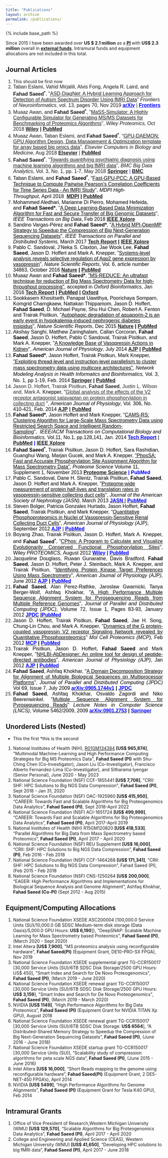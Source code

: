 ```yaml
---
title: "Publications"
layout: archive
permalink: /publications/
---
```


{% include base_path %}

Since 2015 I have been awarded over <b>US $ 2.1 million</b> as a <b><u>PI</u>&nbsp;</b>with <b>US$ 2.3 million</b> overall in <b><u>external funds</u></b>. Intramural funds and equipment allocations are not included in this total.

## Journal Articles 
<ol>
<li>This should be first now</li>
<li><span style="font-family:arial,helvetica,sans-serif;font-size:12pt">Taban Eslami, Vahid Mirjalili, Alvis Fong, Angela R. Laird, and <b>Fahad Saeed<sup>*</sup></b>, "<span><u>ASD-DiagNet: A Hybrid Learning Approach for Detection of Autism Spectrum Disorder Using fMRI Data</u></span>" <i>Frontiers of Neuroinformatics</i>, vol. 13, pages 70, Nov 2019 <span style="color:#0000ff"><b><a href="https://arxiv.org/pdf/1904.07577.pdf" rel="noopener noreferrer" style="color:#0000ff" target="_blank">arXiv</a></b></span> | <span style="color:#0000ff"><b><a href="https://www.frontiersin.org/articles/10.3389/fninf.2019.00070/full" rel="noopener noreferrer" style="color:#0000ff" target="_blank">Frontiers</a></b></span></span></li>
<li><font face="arial, sans-serif" size="3">Muaaz Awan, and&nbsp;<b>Fahad Saeed<sup>*</sup></b>,&nbsp;"<u>MaSS‐Simulator: A Highly Configurable Simulator for Generating MS/MS Datasets for Benchmarking of Proteomics Algorithms</u>", <i>Wiley Proteomics, </i>Oct 2018 <b><a href="https://doi.org/10.1002/pmic.201800206" target="_blank">Wiley</a>&nbsp;| <a href="https://www.ncbi.nlm.nih.gov/pubmed/30216669" target="_blank">PubMed</a></b></font></li>
<li><font face="arial, sans-serif" size="3">Muaaz Awan, Taban Eslami, and <b>Fahad Saeed<sup>*</sup></b>, “<span><u>GPU-DAEMON: GPU Algorithm Design,&nbsp;Data Management &amp; Optimization template for array based big omics data</u></span>”, <i>Elsevier Computers&nbsp;in Biology and Medicine</i>, Aug 2018 <font color="#0000ff"><b><a href="https://www.sciencedirect.com/science/article/pii/S001048251830235X">Elsevier</a></b> | <a href="https://www.ncbi.nlm.nih.gov/pubmed/30145436"><b>PubMed</b></a></font></font></li>
<li><font face="arial, sans-serif" size="3"><b>Fahad Saeed<sup>*</sup></b>, “<span><u>Towards quantifying psychiatric diagnosis using machine learning algorithms and big fMRI data</u></span>”, <i>BMC Big Data Analytics</i>, Vol. 3, No. 1, pp. 1-7, May 2018 <font color="#0000ff"><b><a href="https://link.springer.com/article/10.1186/s41044-018-0033-0">Springer</a> </b>| <b><a href="https://bdataanalytics.biomedcentral.com/articles/10.1186/s41044-018-0033-0">BMC</a></b></font></font></li>
<li><font color="#000000" face="arial, sans-serif" size="3"><font color="#000000">Taban Eslami,&nbsp;</font><font color="#000000">and&nbsp;<b style="line-height:16.6667px">Fahad Saee<span style="line-height:16.6667px;background-color:transparent">d<sup>*</sup></span></b>, "<span style="background-color:transparent;line-height:1.25"><u>Fast-GPU-PCC: A GPU-Based Technique to Compute Pairwise Pearson’s Correlation Coefficients for Time Series Data - An fMRI Study</u>",&nbsp;</span><span style="background-color:transparent;line-height:1.25"><i>MDPI High-Throughput</i>,</span></font><font color="#000000" style="background-color:transparent">&nbsp;April 2018&nbsp; <b><a href="http://www.mdpi.com/2571-5135/7/2/11/htm" target="_blank">MDPI</a>&nbsp;| <a href="https://www.ncbi.nlm.nih.gov/pubmed/29677161" target="_blank">PubMed</a></b></font></font></li>
<li style="text-align:start"><font color="#000000" face="arial, sans-serif" size="3">Mohammed Aledhari, Marianne Di Pierro, Mohamed Hefeida, and&nbsp;<b>Fahad Saeed</b><b>*</b>, "<u>A Deep Learning-Based Data Minimization Algorithm for Fast and Secure Transfer of Big Genomic Datasets</u>", <i>IEEE Transactions on Big Data</i>, Feb 2018 <a href="http://ieeexplore.ieee.org/document/8290833/" target="_blank"><b>IEEE Xplore</b></a></font></li>
<li style="text-align:start"><font face="arial, sans-serif" size="3"><font color="#000000">Sandino&nbsp;</font><span style="color:rgb(0,0,0)">Vargas-Pérez and&nbsp;<b>Fahad Saeed</b><b>*</b>, "<u>A Hybrid MPI-OpenMP Strategy to Speedup the Compression of Big Next-Generation Sequencing Datasets</u>", <font color="black"><i>IEEE Transactions on Parallel and Distributed Systems, </i>March 2017 <b><a href="http://scholarworks.wmich.edu/cgi/viewcontent.cgi?article=1006&amp;context=pcds_reports" target="_blank">Tech Report</a>&nbsp;| <a href="http://ieeexplore.ieee.org/document/7895161/" target="_blank">IEEE Xplore</a></b></font></span></font></li>
<li style="text-align:start"><font color="#000000" face="arial, sans-serif" size="3">Pablo C. Sandoval, J’Neka S. Claxton, Jae Wook Lee, <b>Fahad Saeed</b>, Jason D. Hoffert and Mark A. Knepper, "<u>Systems-level analysis reveals selective regulation of Aqp2 gene expression by vasopressin</u>", <i>Nature Scientific Reports</i>, Vol. 6, article number 34863, October 2016 <b><a href="http://www.nature.com/articles/srep34863" target="_blank">Nature</a>&nbsp;| <a href="https://www.ncbi.nlm.nih.gov/pubmed/27725713" target="_blank">PubMed</a></b></font></li>
<li style="text-align:start"><font face="arial, sans-serif" size="3"><font color="#000000">Muaaz Awan and <b>Fahad Saeed</b><b>*</b>, </font><u style="color:rgb(0,0,0)">"MS-REDUCE: An ultrafast technique for reduction of Big Mass Spectrometry Data for high-throughput processing"</u><font color="#000000">, accepted in&nbsp;</font><i style="color:rgb(0,0,0)">Oxford Bioinformatics</i><font color="#000000">, Jan 2016 </font><b><a href="http://scholarworks.wmich.edu/pcds_reports/4/" target="_blank">Tech Report</a>&nbsp;<font color="#000000">| <a href="http://www.ncbi.nlm.nih.gov/pubmed/26801958" target="_blank">PubMed</a> |&nbsp;<a href="https://bioinformatics.oxfordjournals.org/content/early/2016/01/21/bioinformatics.btw023.abstract" target="_blank">Oxford</a></font></b></font></li>
<li style="text-align:start"><font color="#000000" face="arial, sans-serif" size="3">Sookkasem Khositseth, Panapat Uawithya, Poorichaya Somparn, Komgrid Charngkaew, Nattakan Thippamom, Jason D. Hoffert, <b>Fahad Saeed</b>, D. Michael Payne, Shu Hui Chen, Robert A. Fenton and Trairak Pisitkun, "<u>Autophagic degradation of aquaporin-2 is an early event in hypokalemia-induced nephrogenic diabetes insipidus</u>", <i>Nature Scientific Reports</i>, Dec 2015 <b><a href="http://www.nature.com/articles/srep18311" target="_blank">Nature</a>&nbsp;| <a href="http://www.ncbi.nlm.nih.gov/pubmed/26674602" target="_blank">PubMed</a></b></font></li>
<li style="text-align:start"><font face="arial, sans-serif" size="3"><font color="#000000">Akshay Sanghi, Matthew Zaringhalam, Callan Corcoran, <b>Fahad Saeed</b>, Jason D. Hoffert, Pablo C Sandoval, Trairak Pisitkun, and Mark A. Knepper, "<u>A Knowledge Base of Vasopressin Actions in Kidney</u>",&nbsp;</font><span style="color:rgb(0,0,0);line-height:1.25;background-color:transparent"><i>American Journal of Physiology</i>, July 2014 </span><span style="line-height:1.25;background-color:transparent"><b><a href="http://ajprenal.physiology.org/content/early/2014/07/15/ajprenal.00012.2014" target="_blank">AJP</a>&nbsp;| <a href="http://www.ncbi.nlm.nih.gov/pubmed/25056354" target="_blank">PubMed</a></b></span></font></li>
<li style="text-align:start"><font face="arial, sans-serif" size="3"><font style="line-height:1.25;background-color:transparent"><b style="color:rgb(0,0,0)">Fahad Saeed*</b><font color="#000000">, Jason Hoffert, Trairak Pisitkun, Mark Knepper, <u>"Exploiting thread-level and instruction-level parallelism to cluster mass spectrometry data using multicore architectures"</u>,&nbsp;</font></font><font color="#000000" style="line-height:1.25;background-color:transparent"><i>Network Modeling Analysis in Health Informatics and Bioinformatics, </i>Vol. 3, No. 1, pp 1-19, Feb. 2014 <b><a href="http://link.springer.com/article/10.1007/s13721-014-0054-1" target="_blank">Springer</a>&nbsp;| <a href="http://www.ncbi.nlm.nih.gov/pubmed/25045604" target="_blank">PubMed</a></b></font></font></li>
<li style="text-align:start"><font face="arial, sans-serif" size="3"><span rel="#hw-article-author-popups-232176 .author-tooltip-0" style="color:rgb(43,43,43);font-weight:normal;margin:0px;padding:0px;border:0px;outline:0px;vertical-align:baseline;line-height:18.375px" title=""><span style="margin:0px;padding:0px;border:0px;outline:0px;vertical-align:baseline;font-style:inherit;font-variant:inherit;font-weight:inherit;line-height:inherit">Jason D.</span>&nbsp;<span style="margin:0px;padding:0px;border:0px;outline:0px;vertical-align:baseline;font-style:inherit;font-variant:inherit;font-weight:inherit;line-height:inherit">Hoffert</span></span><span style="color:rgb(43,43,43);font-weight:normal;line-height:18.375px">,&nbsp;</span><span rel="#hw-article-author-popups-232176 .author-tooltip-1" style="color:rgb(43,43,43);font-weight:normal;margin:0px;padding:0px;border:0px;outline:0px;vertical-align:baseline;line-height:18.375px"><span style="margin:0px;padding:0px;border:0px;outline:0px;vertical-align:baseline;font-style:inherit;font-variant:inherit;font-weight:inherit;line-height:inherit">Trairak</span>&nbsp;<span style="margin:0px;padding:0px;border:0px;outline:0px;vertical-align:baseline;font-style:inherit;font-variant:inherit;font-weight:inherit;line-height:inherit">Pisitkun</span></span><span style="color:rgb(43,43,43);font-weight:normal;line-height:18.375px">,&nbsp;</span><span rel="#hw-article-author-popups-232176 .author-tooltip-2" style="color:rgb(43,43,43);font-weight:bold;margin:0px;padding:0px;border:0px;outline:0px;vertical-align:baseline;line-height:18.375px" title=""><span style="margin:0px;padding:0px;border:0px;outline:0px;vertical-align:baseline;font-style:inherit;font-variant:inherit;line-height:inherit">Fahad</span>&nbsp;<span style="margin:0px;padding:0px;border:0px;outline:0px;vertical-align:baseline;font-style:inherit;font-variant:inherit;line-height:inherit">Saeed</span></span><span style="color:rgb(43,43,43);font-weight:normal;line-height:18.375px">,&nbsp;</span><span rel="#hw-article-author-popups-232176 .author-tooltip-3" style="color:rgb(43,43,43);font-weight:normal;margin:0px;padding:0px;border:0px;outline:0px;vertical-align:baseline;line-height:18.375px" title=""><span style="margin:0px;padding:0px;border:0px;outline:0px;vertical-align:baseline;font-style:inherit;font-variant:inherit;font-weight:inherit;line-height:inherit">Justin L.</span>&nbsp;<span style="margin:0px;padding:0px;border:0px;outline:0px;vertical-align:baseline;font-style:inherit;font-variant:inherit;font-weight:inherit;line-height:inherit">Wilson and,</span></span><span style="color:rgb(43,43,43);font-weight:normal;line-height:18.375px">&nbsp;</span><span rel="#hw-article-author-popups-232176 .author-tooltip-4" style="margin:0px;padding:0px;border:0px;outline:0px;vertical-align:baseline" title=""><span style="color:rgb(43,43,43);font-weight:inherit;line-height:inherit;margin:0px;padding:0px;border:0px;outline:0px;vertical-align:baseline;font-style:inherit;font-variant:inherit">Mark A.</span><font color="#2b2b2b" style="color:rgb(0,0,0)"><span style="line-height:18.375px">&nbsp;</span></font><span style="margin:0px;padding:0px;border:0px;outline:0px;vertical-align:baseline"><font color="#2b2b2b" style="color:rgb(0,0,0)"><span style="font-style:inherit;font-variant:inherit;font-weight:inherit;line-height:inherit">Knepper, "<span style="line-height:18.375px;color:rgb(43,43,43);background-color:transparent"><u>Global analysis of the effects of the V2 receptor antagonist satavaptan on protein phosphorylation in collecting duct</u>&nbsp;</span></span></font><font color="#2b2b2b" style="color:rgb(0,0,0)"><span style="font-style:inherit;font-variant:inherit;font-weight:inherit;line-height:inherit">",&nbsp;</span></font></span></span><span style="line-height:16.25px"><i style="color:rgb(0,0,0)">American Journal of Physiology</i><font color="#000000">, Vol. 306, No. 410-421,&nbsp;Feb. 2014 </font><b><a href="http://ajprenal.physiology.org/content/306/4/410" target="_blank">AJP</a>&nbsp;| <a href="http://www.ncbi.nlm.nih.gov/pubmed/24259510" target="_blank">PubMed</a></b><font color="#000000">&nbsp;</font></span></font></li>
<li style="text-align:start"><font face="arial, sans-serif" size="3"><b style="color:rgb(0,0,0)">Fahad Saeed*</b><font color="#000000">, Jason Hoffert and Mark Knepper, "</font><u style="color:rgb(0,0,0)">CAMS-RS: Clustering Algorithm for Large-Scale Mass Spectrometry Data using Restricted Search Space and Intelligent Random-Sampling</u><font color="#000000">",&nbsp;</font><font color="#000000"><i style="line-height:normal"><i>&nbsp;IEEE/ACM Transactions on&nbsp;</i>Computational Biology and Bioinformatics,</i><span style="line-height:normal">&nbsp;Vol.11, No.1, pp.128,141, Jan. 2014</span><span style="line-height:normal">&nbsp;</span></font><font color="#0000ff" style="font-weight:bold"><a href="https://sites.google.com/site/drfahadsaeed/Tech_Report_CAMS_RS.pdf?attredirects=0" target="_blank"><font color="#0000ff">Tech Report</font></a>&nbsp;</font><font color="#000000">|</font><font color="#0000ff" style="font-weight:bold"> <font color="#0000ff"><a href="http://www.ncbi.nlm.nih.gov/pubmed/24277952" target="_blank">PubMed</a>&nbsp;| <a href="http://ieeexplore.ieee.org/xpl/articleDetails.jsp?arnumber=6674297" target="_blank">IEEE Xplore</a></font></font></font></li>
<li style="text-align:start"><font face="arial, sans-serif" size="3"><b style="color:rgb(0,0,0)">Fahad Saeed</b><b style="color:rgb(0,0,0);text-align:justify"><sup>*</sup></b><font color="#000000">, Trairak Pisitkun, Jason D. Hoffert, Sara Rashidian, Guanghui Wang, Marjan Gucek, and Mark A. Knepper, </font><u style="color:rgb(0,0,0)">"PhosSA: Fast and Accurate Phosphorylation Site Assignment Algorithm for Mass Spectrometry Data"</u><font color="#000000">, </font><i style="color:rgb(0,0,0)">Proteome Science&nbsp;</i><font color="#000000">Volume 11, Supplement 1, November 2013&nbsp;</font><b><font color="#0000ff"><a href="http://www.proteomesci.com/content/11/S1/S14/abstract" target="_blank">Proteome Science</a>&nbsp;| PubMed</font></b></font></li>
<li style="text-align:start"><font face="arial, sans-serif" size="3"><font color="#000000">Pablo C. Sandoval, Dane H. Slentz, Trairak Pisitkun, </font><b style="color:rgb(0,0,0)">Fahad Saeed</b><font color="#000000">, Jason D. Hoffert and Mark A. Knepper, "</font><u style="color:rgb(0,0,0)">Proteome-wide measurement of protein half-lives and translation rates in vasopressin-sensitive collecting duct cells</u><font color="#000000">", </font><i style="color:rgb(0,0,0)">Journal of the American Society of Nephrology (JASN)</i><font color="#000000">, March 2013 </font><a href="http://jasn.asnjournals.org/content/early/2013/09/11/ASN.2013030279.abstract" target="_blank"><b><font color="#0000ff">JASN </font></b></a><font color="#000000">|&nbsp;</font><a href="http://www.ncbi.nlm.nih.gov/pubmed/24029424" target="_blank"><b><font color="#0000ff">PubMed</font></b></a></font></li>
<li style="text-align:start"><font face="arial, sans-serif" size="3"><font color="#000000">Steven Bolger, Patricia Gonzales Hurtado, Jason Hoffert, <b>Fahad Saeed</b>, Trairak Pisitkun, and Mark Knepper, "<u>Quantitative Phosphoproteomics in Nuclei of Vasopressin-Sensitive Renal Collecting Duct Cells</u>",&nbsp;</font><i style="text-align:justify;color:rgb(0,0,0)">American Journal of Physiology (AJP)</i><font style="text-align:justify"><font color="#000000">, September 2012&nbsp;</font><a href="http://ajpcell.physiology.org/content/early/2012/09/12/ajpcell.00260.2012.abstract" target="_blank"><font color="#0000ff"><b>AJP</b></font></a><font color="#000000">&nbsp;|&nbsp;</font><a href="http://www.ncbi.nlm.nih.gov/pubmed/22992673" target="_blank"><font color="#0000ff"><b>PubMed</b></font></a></font></font></li>
<li style="text-align:justify"><font face="arial, sans-serif" size="3"><span style="color:rgb(0,0,0)">Boyang Zhao, Trairak Pisitkun, Jason D. Hoffert, Mark A. Knepper, and <b>Fahad Saeed<sup>*</sup></b>, "<u>CPhos: A Program&nbsp;to Calculate and Visualize Evolutionarily Conserved Functional Phosphorylation Sites</u>", Wiley&nbsp;<i>PROTEOMICS,</i>&nbsp;</span><span style="color:rgb(0,0,0)">August 2012</span><font color="#0000ff"><b>&nbsp;<font color="#0000ff"><a href="http://onlinelibrary.wiley.com/doi/10.1002/pmic.201200189/abstract" target="_blank"><font color="#0000ff">Wiley</font></a>&nbsp;| <a href="http://www.ncbi.nlm.nih.gov/pubmed/23001821" target="_blank"><font color="#0000ff">PubMed</font></a></font></b></font></font></li>
<li style="text-align:justify"><font face="arial, sans-serif" size="3"><font color="#000000">Jacqueline Douglass, Ruwan Gunaratne, Davis Bradford, </font><b style="color:rgb(0,0,0)">Fahad Saeed</b><font color="#000000">, Jason D. Hoffert, Peter J. Steinbach,&nbsp;Mark A. Knepper, and Trairak Pisitkun, "</font><u style="color:rgb(0,0,0)">Identifying Protein Kinase Target Preferences Using Mass&nbsp;Spectrometry</u><font color="#000000">", </font><i style="color:rgb(0,0,0)">American Journal of Physiology (AJP)</i><font color="#000000">, June 2012 </font><b><a href="http://ajpcell.physiology.org/content/early/2012/06/20/ajpcell.00166.2012.abstract" target="_blank"><font color="#0000ff">AJP</font></a><font color="#000000">&nbsp;| </font><u><a href="http://www.ncbi.nlm.nih.gov/pubmed/22723110" target="_blank"><font color="#0000ff">PubMed</font></a></u></b></font></li>
 <li style="text-align:justify"><font face="arial, sans-serif" size="3"><b style="color:rgb(0,0,0)">Fahad Saeed</b><font color="#000000">, Alan Perez-Rathke, Jaroslaw
     Gwarnicki, Tanya Berger-Wolf, Ashfaq Khokhar, "</font><u style="color:rgb(0,0,0)">A High Performance Multiple Sequence Alignment System for Pyrosequencing Reads from Multiple Reference Genomes</u><font color="#000000">", </font><i style="color:rgb(0,0,0)">Journal of Parallel and Distributed Computing
     (JPDC)</i><font color="#000000">, Volume 72, Issue 1, Pages 83-93,&nbsp;</font><font color="#000000">January 2012&nbsp;</font><b><font color="#0000ff"><a href="http://www.sciencedirect.com/science/article/pii/S0743731511001584" target="_blank"><font color="#0000ff">JPDC</font></a>&nbsp;</font><font color="#000000">|</font><a href="http://www.ncbi.nlm.nih.gov/pmc/articles/PMC3486434/" target="_blank"><font color="#0000ff">PubMed</font></a></b></font></li>
 <li style="text-align:justify"><font face="arial, sans-serif" size="3"><font color="#000000">Jason D. Hoffert, Trairak Pisitkun,&nbsp;</font><b style="color:rgb(0,0,0)">Fahad
     Saeed</b><font color="#000000">, Jae H. Song, Chung-Lin Chou, and Mark A. Knepper,
     "</font><u style="color:rgb(0,0,0)">Dynamics of the G protein-coupled vasopressin V2 receptor Signaling Network revealed by Quantitative Phosphoproteomics</u><font color="#000000">" </font><i style="color:rgb(0,0,0)">Mol Cell
     Proteomics (MCP),</i><font color="#000000"> Feb 2012&nbsp;</font><a href="http://www.mcponline.org/content/early/2011/12/05/mcp.M111.014613.abstract" target="_blank"><b><font color="#0000ff">MCP</font></b></a><font color="#000000">&nbsp;</font><b style="color:rgb(0,0,0)">|</b><font color="#000000">&nbsp;</font><a href="http://www.ncbi.nlm.nih.gov/pubmed/22108457" target="_blank"><b><font color="#0000ff">PubMed</font></b></a></font></li>
 <li style="text-align:justify"><font face="arial, sans-serif" size="3"><font color="#000000">Trairak Pisitkun, Jason D. Hoffert,&nbsp;</font><b style="color:rgb(0,0,0)">Fahad
     Saeed</b><font color="#000000">&nbsp;and Mark Knepper, "</font><u style="color:rgb(0,0,0)">NHLBI-AbDesigner: An online tool
     for design of peptide-directed antibodies</u><font color="#000000">", </font><i style="color:rgb(0,0,0)">American Journal of
     Physiology (AJP)</i><font color="#000000">, Jan 2012&nbsp;</font><b><a href="http://ajpcell.physiology.org/content/early/2011/09/22/ajpcell.00325.2011.abstract" target="_blank"><font color="#0000ff">AJP</font></a></b><font color="#000000">&nbsp;</font><b style="color:rgb(0,0,0)">|</b><font color="#000000">&nbsp;</font><b><a href="http://www.ncbi.nlm.nih.gov/pubmed/21956165" target="_blank"><font color="#0000ff">PubMed</font></a></b></font></li>
 <li style="text-align:justify"><font face="arial, sans-serif" size="3"><b style="color:rgb(0,0,0)">Fahad Saeed</b><font color="#000000">, Ashfaq Khokhar, "</font><u style="color:rgb(0,0,0)">A Domain Decomposition Strategy for Alignment of Multiple Biological Sequences on Multiprocessor Platforms</u><font color="#000000">", </font><i style="color:rgb(0,0,0)">Journal of Parallel and Distributed
     Computing (JPDC)</i><font color="#000000"> Vol 69, Issue 7, July 2009&nbsp;</font><b><a href="http://arxiv.org/abs/0905.1744v1" target="_blank"><font color="#0000ff">arXiv:0905.1744v1</font></a><font color="#000000">&nbsp;|&nbsp;</font><a href="http://portal.acm.org/citation.cfm?id=1551190" target="_blank"><font color="#0000ff">JPDC</font></a></b></font></li>
 <li style="text-align:justify"><font face="arial, sans-serif" size="3"><b style="color:rgb(0,0,0)">Fahad Saeed</b><font color="#000000">, Ashfaq Khokhar, Osvaldo Zagordi
     and Niko Beerenwinkel. "</font><u style="color:rgb(0,0,0)">Multiple Sequence Alignment System for
     Pyrosequencing Reads</u><font color="#000000">" </font><i style="color:rgb(0,0,0)">Lecture Notes in Computer Science (LNCS)</i><font color="#000000">,
     Volume 5462/2009, 2009&nbsp;</font><b><a href="http://arxiv.org/abs/0901.2753" target="_blank"><font color="#0000ff">arXiv:0901.2753</font></a><font color="#000000">&nbsp;|&nbsp;</font><a href="http://www.springerlink.com/content/x14j0w4l20268010/" target="_blank"><font color="#0000ff">Springer</font></a><font color="#0000ff">&nbsp;&nbsp;</font></b></font></li>
</ol>

## Unordered Lists (Nested)
* This the first
*this is the second
1. National Institutes of Health (NIH), [R01GM134384](https://projectreporter.nih.gov/project_info_details.cfm?aid=9973317&amp;icde=50360442) <b>[US$ 965,874]</b>, "Multimodal Machine-Learning and High Performance Computing Strategies for Big MS Proteomics Data", <b>Fahad Saeed (PI)</b> with Shu-Ching Chen (Co-Investigator), Jason Liu (Co-Investigator), Francisco Alberto Fernandez-Lima (Co-Investigator), and Sitharama Iyengar (Senior Personal), June 2020 - May 2023
2. National Science Foundation (NSF) CCF-1855441  <b>[US$ 7,708]</b>, "CRII: SHF: HPC Solutions to Big NGS Data Compression", <b>Fahad Saeed (PI)</b>, Sept 2018 - Jan 31, 2020
3. National Science Foundation (NSF) OAC-1925960 **[US$ 415,950]**, “CAREER: Towards Fast and Scalable Algorithms for Big Proteogenomics Data Analytics”, **Fahad Saeed (PI)**, Sept 2018-April 2022
4. National Science Foundation (NSF) ACI-1651724 **[US$ 499,999]**, “CAREER: Towards Fast and Scalable Algorithms for Big Proteogenomics Data Analytics”, **Fahad Saeed (PI)**, April 2017-April 2019
5. National Institutes of Health (NIH) R15GM120820 **[US$ 418,533]**, “Parallel Algorithms for Big Data from Mass Spectrometry based Proteomics”, **Fahad Saeed (PI)**, April 2017 - April 2020 
6. National Science Foundation (NSF) REU Supplement **[US$ 16,000]**, “CRII: SHF: HPC Solutions to Big NGS Data Compression”, **Fahad Saeed (PI)**, Feb 2016 - Feb 2018
7. National Science Foundation (NSF) CCF-1464268 **[US$ 171,341]**, “CRII: SHF: HPC Solutions to Big NGS Data Compression”, Fahad Saeed (PI), (Feb 2015 - Feb 2018
8. National Science Foundation (NSF) CNS-1250264 **[US$ 200,000]**, “EAGER: High Performance Algorithms and Implementations for Biological Sequence Analysis and Genome Alignment”, Ashfaq Khokhar, **Fahad Saeed (Co-PI)** (Sept 2012 - Aug 2015)

## Equipment/Computing Allocations
1. National Science Foundation XSEDE ASC200004  [100,000.0 Service Units (SU)/10,000.0 GB SDSC Medium-term disk storage (Data Oasis)/5,000.0 GPU Hours: **US$ 6,190**]}, "DeepSNAP: Scalable Machine Learning for Mass Spectrometry based Proteomics", **Fahad Saeed (PI)**, (March 2020 - Sept 2020)
2. Intel Altera **[US$ 7,900]**, "MS proteomics analysis using reconfigurable hardware", **Fahad Saeed(PI)** (Equipment Grant, DE10-PRO-SX FPGA), Nov 2019
3. National Science Foundation XSEDE supplemental grant TG-CCR150017 [30,000 Service Units (SU)/6TB SDSC Disk Storage/2500 GPU Hours: US$ 450], "Smart Index and Search for De Novo Proteogenomics", **Fahad Saeed (PI)**, (March 2019 - June 2020)
4. National Science Foundation XSEDE renewal grant TG-CCR150017 [30,000 Service Units (SU)/6TB SDSC Disk Storage/2500 GPU Hours: **US$ 3,159**], "Smart Index and Search for De Novo Proteogenomics", **Fahad Saeed (PI)**, (March 2019 - March 2020)
5. NVIDIA **[US$ 1149]**, “High Performance Algorithms for Big Data Proteomics”, **Fahad Saeed (PI)** (Equipment Grant for NVIDIA TITAN Xp GPU), August 2018
6. National Science Foundation XSEDE renewal grant TG-CCR150017 [30,000 Service Units (SU)/6TB SDSC Disk Storage: **US$ 6564**], “A Distributed-Shared Memory Strategy to Speedup the Compression of Big Next-Generation Sequencing Datasets”, **Fahad Saeed (PI)**, (June 2016 - June 2018)
7. National Science Foundation XSEDE startup grant TG-CCR150017 [30,000 Service Units (SU)], “Scalability study of compression algorithms for peta scale NGS data”, **Fahad Saeed (PI)**, (June 2015 - June 2016)
8. Intel Altera **[US$ 16,000]**, “Short Reads mapping to the genome using reconfigurable hardware”, **Fahad Saeed(PI)** (Equipment Grant, 2 DE5-NET-450 FPGA’s), April 2014
9. NVIDIA **[US$ 5499]**, “High Performance Algorithms for Genome Alignments”, **Fahad Saeed (PI)** (Equipment Grant for Tesla K40 GPU), Feb 2014
  
## Intramural Grants
1. Office of Vice President of Research,Western Michigan University (WMU) **[US$ 129,570]**, “Scalable Algorithms for Big Proteogenomics Data Analytics”, **Fahad Saeed (PI)**, April 2017 - April 2020
2. College and Engineering and Applied Science (CEAS), Western Michigan University (WMU) **[US$ 41,650]**, “Developing HPC solutions to big fMRI data”, **Fahad Saeed (PI)**, April 2017 - June 2018
